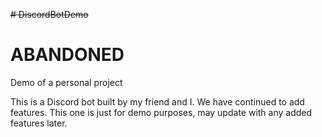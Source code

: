~~# DiscordBotDemo~~

# ABANDONED

Demo of a personal project

This is a Discord bot built by my friend and I. We have continued to add features. This one is just for demo purposes, may update with any added features later.
